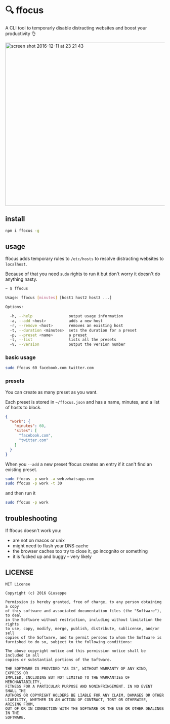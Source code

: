# 🔍 ffocus

A CLI tool to temporarly disable distracting websites and boost your productivity 👌

<img width="514" alt="screen shot 2016-12-11 at 23 21 43" src="https://cloud.githubusercontent.com/assets/711311/21083820/dc2beada-bff8-11e6-9846-334203e62e8a.png">

## install

```bash
npm i ffocus -g
```

## usage

ffocus adds temporary rules to `/etc/hosts` to resolve distracting websites to `localhost`.

Because of that you need `sudo` rights to run it but don't worry it doesn't do anything nasty.

```bash
~ $ ffocus

Usage: ffocus [minutes] [host1 host2 host3 ...]

Options:

  -h, --help                output usage information
  -a, --add <host>          adds a new host
  -r, --remove <host>       removes an existing host
  -t, --duration <minutes>  sets the duration for a preset
  -p, --preset <name>       a preset
  -l, --list                lists all the presets
  -V, --version             output the version number
```

### basic usage

```bash
sudo ffocus 60 facebook.com twitter.com
```

### presets

You can create as many preset as you want.

Each preset is stored in `~/ffocus.json`
and has a name, minutes, and a list of hosts to block.

```json
{
  "work": {
    "minutes": 60,
    "sites": [
      "facebook.com",
      "twitter.com"
    ]
  }
}
```

When you `--add` a new preset ffocus creates an entry if it can't find an existing preset.

```bash
sudo ffocus -p work -a web.whatsapp.com
sudo ffocus -p work -t 30
```

and then run it

```bash
sudo ffocus -p work
```

## troubleshooting

If ffocus doesn't work you:

* are not on macos or unix
* might need to flush your DNS cache
* the browser caches too try to close it, go incognito or something
* it is fucked up and buggy – very likely

## LICENSE

```
MIT License

Copyright (c) 2016 Giuseppe

Permission is hereby granted, free of charge, to any person obtaining a copy
of this software and associated documentation files (the "Software"), to deal
in the Software without restriction, including without limitation the rights
to use, copy, modify, merge, publish, distribute, sublicense, and/or sell
copies of the Software, and to permit persons to whom the Software is
furnished to do so, subject to the following conditions:

The above copyright notice and this permission notice shall be included in all
copies or substantial portions of the Software.

THE SOFTWARE IS PROVIDED "AS IS", WITHOUT WARRANTY OF ANY KIND, EXPRESS OR
IMPLIED, INCLUDING BUT NOT LIMITED TO THE WARRANTIES OF MERCHANTABILITY,
FITNESS FOR A PARTICULAR PURPOSE AND NONINFRINGEMENT. IN NO EVENT SHALL THE
AUTHORS OR COPYRIGHT HOLDERS BE LIABLE FOR ANY CLAIM, DAMAGES OR OTHER
LIABILITY, WHETHER IN AN ACTION OF CONTRACT, TORT OR OTHERWISE, ARISING FROM,
OUT OF OR IN CONNECTION WITH THE SOFTWARE OR THE USE OR OTHER DEALINGS IN THE
SOFTWARE.
```
